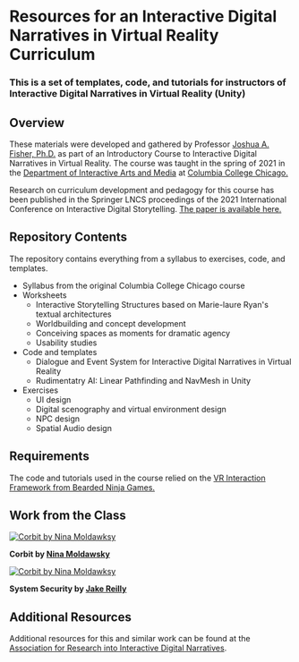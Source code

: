 # Resources for an Interactive Digital Narratives in Virtual Reality Curriculum
### This is a set of templates, code, and tutorials for instructors of Interactive Digital Narratives in Virtual Reality (Unity)

## Overview
These materials were developed and gathered by Professor [Joshua A. Fisher, Ph.D.](https://www.jafisherportfolio.com) as part of an Introductory Course to Interactive Digital Narratives in Virtual Reality. The course was taught in the spring of 2021 in the [Department of Interactive Arts and Media](https://iam.colum.edu/iamwp/) at [Columbia College Chicago.](https://www.colum.edu) 

Research on curriculum development and pedagogy for this course has been published in the Springer LNCS proceedings of the 2021 International Conference on Interactive Digital Storytelling. [The paper is available here.](https://link.springer.com/chapter/10.1007/978-3-030-92300-6_47?fbclid=IwAR020n1KmB8IvqrTeLqPuGzfueCNMYHqJKWve5ymevYTCE7gVvYCxk-0E6M) 

## Repository Contents
The repository contains everything from a syllabus to exercises, code, and templates.

- Syllabus from the original Columbia College Chicago course
- Worksheets  
  - Interactive Storytelling Structures based on Marie-laure Ryan's textual architectures
  - Worldbuilding and concept development
  - Conceiving spaces as moments for dramatic agency
  - Usability studies
- Code and templates 
  - Dialogue and Event System for Interactive Digital Narratives in Virtual Reality
  - Rudimentatry AI: Linear Pathfinding and NavMesh in Unity
- Exercises 
  - UI design
  - Digital scenography and virtual environment design
  - NPC design
  - Spatial Audio design

## Requirements
The code and tutorials used in the course relied on the [VR Interaction Framework from Bearded Ninja Games.](https://bng.itch.io/vr-interaction-framework)

## Work from the Class

[![Corbit by Nina Moldawksy](https://img.youtube.com/vi/QRdEI5mdfss/0.jpg)](https://www.youtube.com/watch?v=QRdEI5mdfss)

**Corbit by [Nina Moldawsky](https://www.ninamoldawsky.com/)**

[![Corbit by Nina Moldawksy](https://img.youtube.com/vi/jXitKdS3o4w/0.jpg)](https://www.youtube.com/watch?v=jXitKdS3o4w)

**System Security by [Jake Reilly](https://www.linkedin.com/in/jake-reilly-20aa32189/)**


## Additional Resources
Additional resources for this and similar work can be found at the [Association for Research into Interactive Digital Narratives](https://ardin.online/).
